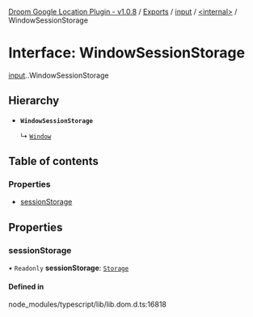 [Droom Google Location Plugin - v1.0.8](../README.md) / [Exports](../modules.md) / [input](../modules/input.md) / [<internal\>](../modules/input._internal_.md) / WindowSessionStorage

# Interface: WindowSessionStorage

[input](../modules/input.md).[<internal>](../modules/input._internal_.md).WindowSessionStorage

## Hierarchy

- **`WindowSessionStorage`**

  ↳ [`Window`](input._internal_.Window.md)

## Table of contents

### Properties

- [sessionStorage](input._internal_.WindowSessionStorage.md#sessionstorage)

## Properties

### sessionStorage

• `Readonly` **sessionStorage**: [`Storage`](../modules/input._internal_.md#storage)

#### Defined in

node_modules/typescript/lib/lib.dom.d.ts:16818
